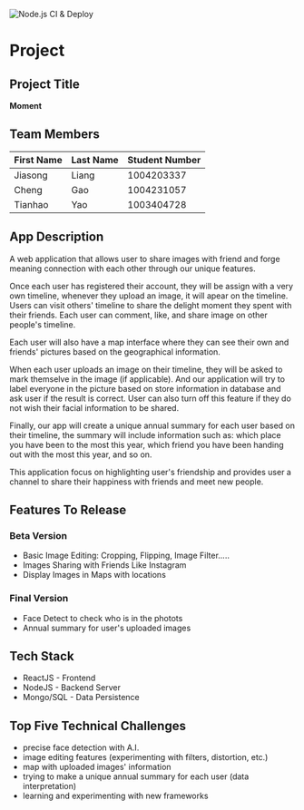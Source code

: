 ![Node.js CI & Deploy](https://github.com/UTSCC09/project-team_random_star/workflows/Node.js%20CI%20&%20Deploy/badge.svg)

# Project

## Project Title

**Moment**

## Team Members

| First Name | Last Name |Student Number |
|------------|-----------|---------------|
| Jiasong    | Liang     | 1004203337    |
| Cheng      | Gao       | 1004231057    |
| Tianhao    | Yao       | 1003404728    |

## App Description

A web application that allows user to share images with friend and forge meaning connection with each other through our unique features.

Once each user has registered their account, they will be assign with a very own timeline, whenever they upload an image, it will apear on the timeline. Users can visit others' timeline to share the delight moment they spent with their friends. Each user can comment, like, and share image on other people's timeline.

Each user will also have a map interface where they can see their own and friends' pictures based on the geographical information.

When each user uploads an image on their timeline, they will be asked to mark themselve in the image (if applicable). And our application will try to label everyone in the picture based on store information in database and ask user if the result is correct. User can also turn off this feature if they do not wish their facial information to be shared.

Finally, our app will create a unique annual summary for each user based on their timeline, the summary will include information such as: which place you have been to the most this year, which friend you have been handing out with the most this year, and so on.

This application focus on highlighting user's friendship and provides user a channel to share their happiness with friends and meet new people.


## Features To Release

### Beta Version

* Basic Image Editing: Cropping, Flipping, Image Filter.....
* Images Sharing with Friends Like Instagram
* Display Images in Maps with locations

### Final Version

* Face Detect to check who is in the photots
* Annual summary for user's uploaded images

## Tech Stack

* ReactJS - Frontend
* NodeJS - Backend Server
* Mongo/SQL - Data Persistence

## Top Five Technical Challenges

* precise face detection with A.I.
* image editing features (experimenting with filters, distortion, etc.)
* map with uploaded images' information
* trying to make a unique annual summary for each user (data interpretation)
* learning and experimenting with new frameworks
